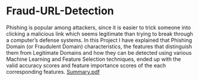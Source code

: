 # Fraud-URL-Detection
Phishing is popular among attackers, since it is easier to trick someone into clicking a malicious link which seems legitimate than trying to break through a computer’s defense systems. In this Project I have explained that Phishing Domain (or Fraudulent Domain) characteristics, the features that distinguish them from Legitimate Domains and how they can be detected using various Machine Learning and Feature Selection techniques, ended up with the valid accuracy scores and  feature importance scores of the each corresponding features.
[Summary.pdf](https://github.com/PriyaMuskan/Fraud-URL-Detection/files/9658699/Summary.pdf)
